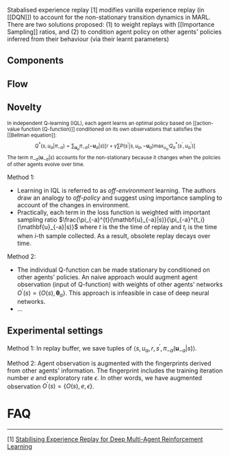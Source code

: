 Stabalised experience replay [1] modifies vanilla experience replay (in [[DQN]]) to account for the non-stationary transition dynamics in MARL. There are two solutions proposed: (1) to weight replays with [[Importance Sampling]] ratios, and (2) to condition agent policy on other agents' policies inferred from their behaviour (via their learnt parameters)

## Components

## Flow

## Novelty
<sub>In independent Q-learning (IQL), each agent learns an optimal policy based on [[action-value function (Q-function)]] conditioned on its own observations that satisfies the [[Bellman equation]]:
	$$Q^*(s, u_a | \pi_{-a}) = \sum_{\mathbf{u}_a} \pi_{-a}(-\mathbf{u}_a |s) \left[ r + \gamma \sum P(s^\prime | s, u_a, -\mathbf{u}_a) \max_{u^\prime_a} Q^*_a(s^\prime, u^\prime_a) \right]$$
	The term $\pi_{-a}(\mathbf{u}_{-a}|s)$ accounts for the non-stationary because it changes when the policies of other agents evolve over time.</sub>
	
Method 1:
- Learning in IQL is referred to as *off-environment* learning. The authors draw an analogy to *off-policy* and suggest using importance sampling to account of the changes in environment.
- Practically, each term in the loss function is weighted with important sampling ratio $\frac{\pi_{-a}^{t}(\mathbf{u}_{-a}|s)}{\pi_{-a}^{t_i}(\mathbf{u}_{-a}|s)}$ where $t$ is the the time of replay and $t_i$ is the time when $i$-th sample collected. As a result, obsolete replay decays over time.

Method 2:
- The individual Q-function can be made stationary by conditioned on other agents' policies. An naive approach would augment agent observation (input of Q-function) with weights of other agents' networks $O^\prime(s) = \{ O(s) ,\boldsymbol{\theta}_a \}$. This approach is infeasible in case of deep neural networks.
- ...

## Experimental settings
 Method 1: In replay buffer, we save tuples of $\langle s, u_a, r, s^\prime, \pi_{-a}(\mathbf{u}_{-a}|s) \rangle$.
 
 Method 2: Agent observation is augmented with the fingerprints derived from other agents' information. The fingerprint includes the training iteration number $e$ and exploratory rate $\epsilon$. In other words, we have augmented observation $O^\prime(s) = \{ O(s), e, \epsilon \}$.

# FAQ

---
[1] [Stabilising Experience Replay for Deep Multi-Agent Reinforcement Learning](https://arxiv.org/abs/1702.08887)